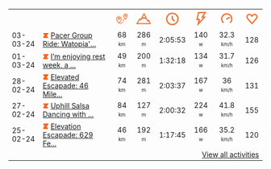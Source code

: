 <table>
    <tr>
        <th></th>
        <th></th>
        <th align="center"><img src="https://raw.githubusercontent.com/robiningelbrecht/strava-activities/master/public/distance.svg" width="30" alt="distance" title="distance"/></th>
        <th align="center"><img src="https://raw.githubusercontent.com/robiningelbrecht/strava-activities/master/public/elevation.svg" width="30" alt="elevation" title="elevation"/></th>
        <th align="center"><img src="https://raw.githubusercontent.com/robiningelbrecht/strava-activities/master/public/time.svg" width="30" alt="time" title="time"/></th>
        <th align="center"><img src="https://raw.githubusercontent.com/robiningelbrecht/strava-activities/master/public/average-watt.svg" width="30" alt="average watts" title="average watts"/></th>
        <th align="center"><img src="https://raw.githubusercontent.com/robiningelbrecht/strava-activities/master/public/average-speed.svg" width="30" alt="average speed" title="average speed"/></th>
        <th align="center"><img src="https://raw.githubusercontent.com/robiningelbrecht/strava-activities/master/public/heart-rate.svg" width="30" alt="average heart rate" title="average heart rate"/></th>
    </tr>
            <tr>
            <td>03-03-24</td>
            <td>
                                <img src="https://raw.githubusercontent.com/robiningelbrecht/strava-activities/master/public/activity-virtual-ride-zwift.svg" width="12" alt="Pacer Group Ride: Watopia&#039;s Waistband in Watopia with Maria" title="Pacer Group Ride: Watopia&#039;s Waistband in Watopia with Maria"/>
<a href="https://www.strava.com/activities/10882371033" title="Kcal: 1008 | Gear: None ">Pacer Group Ride: Watopia&#039;...</a>
            </td>
            <td align="center">68 <sup><sub>km</sub></sup></td>
            <td align="center">286 <sup><sub>m</sub></sup></td>
            <td align="center">2:05:53</td>
            <td align="center">140 <sup><sub>w</sub></sup></td>
            <td align="center">32.3 <sup><sub>km/h</sub></sup></td>
            <td align="center">128</td>
        </tr>
            <tr>
            <td>01-03-24</td>
            <td>
                                <img src="https://raw.githubusercontent.com/robiningelbrecht/strava-activities/master/public/activity-virtual-ride-zwift.svg" width="12" alt="I’m enjoying rest week, a little too much 😛" title="I’m enjoying rest week, a little too much 😛"/>
<a href="https://www.strava.com/activities/10869457894" title="Kcal: 710 | Gear: None ">I’m enjoying rest week, a ...</a>
            </td>
            <td align="center">49 <sup><sub>km</sub></sup></td>
            <td align="center">200 <sup><sub>m</sub></sup></td>
            <td align="center">1:32:18</td>
            <td align="center">134 <sup><sub>w</sub></sup></td>
            <td align="center">31.7 <sup><sub>km/h</sub></sup></td>
            <td align="center">126</td>
        </tr>
            <tr>
            <td>28-02-24</td>
            <td>
                                <img src="https://raw.githubusercontent.com/robiningelbrecht/strava-activities/master/public/activity-virtual-ride-zwift.svg" width="12" alt="Elevated Escapade: 46 Miles of Meteorological Mischief" title="Elevated Escapade: 46 Miles of Meteorological Mischief"/>
<a href="https://www.strava.com/activities/10855501092" title="Kcal: 1188 | Gear: None ">Elevated Escapade: 46 Mile...</a>
            </td>
            <td align="center">74 <sup><sub>km</sub></sup></td>
            <td align="center">281 <sup><sub>m</sub></sup></td>
            <td align="center">2:03:37</td>
            <td align="center">167 <sup><sub>w</sub></sup></td>
            <td align="center">36 <sup><sub>km/h</sub></sup></td>
            <td align="center">131</td>
        </tr>
            <tr>
            <td>27-02-24</td>
            <td>
                                <img src="https://raw.githubusercontent.com/robiningelbrecht/strava-activities/master/public/activity-virtual-ride-zwift.svg" width="12" alt="Uphill Salsa Dancing with a Side of Mild Perspiration" title="Uphill Salsa Dancing with a Side of Mild Perspiration"/>
<a href="https://www.strava.com/activities/10848256711" title="Kcal: 1548 | Gear: None ">Uphill Salsa Dancing with ...</a>
            </td>
            <td align="center">84 <sup><sub>km</sub></sup></td>
            <td align="center">127 <sup><sub>m</sub></sup></td>
            <td align="center">2:00:32</td>
            <td align="center">224 <sup><sub>w</sub></sup></td>
            <td align="center">41.8 <sup><sub>km/h</sub></sup></td>
            <td align="center">155</td>
        </tr>
            <tr>
            <td>25-02-24</td>
            <td>
                                <img src="https://raw.githubusercontent.com/robiningelbrecht/strava-activities/master/public/activity-virtual-ride-zwift.svg" width="12" alt="Elevation Escapade: 629 Feet, 28 Miles, and a Dash of Humidity" title="Elevation Escapade: 629 Feet, 28 Miles, and a Dash of Humidity"/>
<a href="https://www.strava.com/activities/10835516336" title="Kcal: 745 | Gear: None ">Elevation Escapade: 629 Fe...</a>
            </td>
            <td align="center">46 <sup><sub>km</sub></sup></td>
            <td align="center">192 <sup><sub>m</sub></sup></td>
            <td align="center">1:17:45</td>
            <td align="center">166 <sup><sub>w</sub></sup></td>
            <td align="center">35.2 <sup><sub>km/h</sub></sup></td>
            <td align="center">120</td>
        </tr>
                <tr>
            <td colspan="8" align="right"><a href="https://github.com/robiningelbrecht/strava-activities#activities">View all activities</a></td>
        </tr>
    </table>
